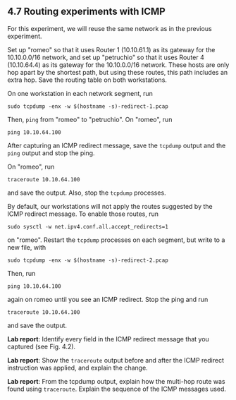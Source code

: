 ## 4.7 Routing experiments with ICMP

For this experiment, we will reuse the same network as in the previous experiment. 

Set up "romeo" so that it uses Router 1 (10.10.61.1) as its gateway for the 10.10.0.0/16 network, and set up "petruchio" so that it uses Router 4 (10.10.64.4) as its gateway for the 10.10.0.0/16 network. These hosts are only hop apart by the shortest path, but using these routes, this path includes an extra hop. Save the routing table on both workstations.

On one workstation in each network segment, run

```
sudo tcpdump -enx -w $(hostname -s)-redirect-1.pcap
```

Then, `ping` from "romeo" to "petruchio". On "romeo", run

```
ping 10.10.64.100
```

After capturing an ICMP redirect message, save the `tcpdump` output and the `ping` output and stop the ping.

On "romeo", run

```
traceroute 10.10.64.100
```

and save the output. Also, stop the `tcpdump` processes.

By default, our workstations will not apply the routes suggested by the ICMP redirect message. To enable those routes, run

```
sudo sysctl -w net.ipv4.conf.all.accept_redirects=1
```

on "romeo". Restart the `tcpdump` processes on each segment, but write to a new file, with

```
sudo tcpdump -enx -w $(hostname -s)-redirect-2.pcap
```

Then, run 

```
ping 10.10.64.100
```

again on romeo until you see an ICMP redirect. Stop the ping and run

```
traceroute 10.10.64.100
```

and save the output.

**Lab report**: Identify every field in the ICMP redirect message that you captured (see Fig. 4.2).

**Lab report**: Show the `traceroute` output before and after the ICMP redirect instruction was applied, and explain the change.

**Lab report**: From the tcpdump output, explain how the multi-hop route was found using `traceroute`. Explain the sequence of the ICMP messages used.
